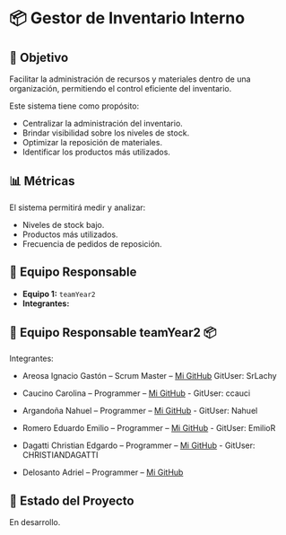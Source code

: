 # 📦 Gestor de Inventario Interno

## 🎯 Objetivo

Facilitar la administración de recursos y materiales dentro de una organización, permitiendo el control eficiente del inventario.

Este sistema tiene como propósito:
- Centralizar la administración del inventario.
- Brindar visibilidad sobre los niveles de stock.
- Optimizar la reposición de materiales.
- Identificar los productos más utilizados.

## 📊 Métricas

El sistema permitirá medir y analizar:
- Niveles de stock bajo.
- Productos más utilizados.
- Frecuencia de pedidos de reposición.

## 👥 Equipo Responsable

- **Equipo 1:** `teamYear2`
- **Integrantes:**

## 👥 Equipo Responsable teamYear2 📦
Integrantes:

- Areosa Ignacio Gastón – Scrum Master – [Mi GitHub](https://github.com/SrLachy) GitUser: SrLachy

- Caucino Carolina – Programmer – [Mi GitHub](https://github.com/ccauci) - GitUser: ccauci

- Argandoña Nahuel – Programmer – [Mi GitHub](https://github.com/Aubar48) - GitUser: Nahuel

- Romero Eduardo Emilio – Programmer – [Mi GitHub](https://github.com/EmilioRome) - GitUser: EmilioR

- Dagatti Christian Edgardo – Programmer – [Mi GitHub](https://github.com/CHRISTIANDAGATTI) - GitUser: CHRISTIANDAGATTI

- Delosanto Adriel – Programmer – [Mi GitHub](https://github.com/adriel1364)

## 🚧 Estado del Proyecto

En desarrollo.
